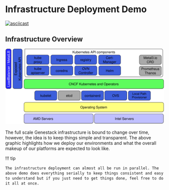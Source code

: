 # Infrastructure Deployment Demo

[![asciicast](https://asciinema.org/a/629790.svg)](https://asciinema.org/a/629790)


## Infrastructure Overview

![Genestack Infra](assets/images/genstack-local-arch-k8s-flex.svg)

The full scale Genestack infrastructure is bound to change over time, however, the idea is to keep things simple and transparent. The above graphic highlights how we deploy our environments and what the overall makeup of our platforms are expected to look like.

!!! tip

    The infrastructure deployment can almost all be run in parallel. The above demo does everything serially to keep things consistent and easy to understand but if you just need to get things done, feel free to do it all at once.
